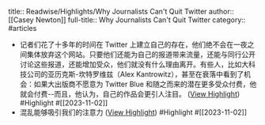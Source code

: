 title:: Readwise/Highlights/Why Journalists Can't Quit Twitter
author:: [[Casey Newton]]
full-title:: Why Journalists Can't Quit Twitter
category:: #articles
- 记者们花了十多年的时间在 Twitter 上建立自己的存在，他们绝不会在一夜之间集体放弃这个网站。只要他们还能为自己的报道带来流量，还能与同行公开讨论这些报道，还能增加受众，他们就没有什么理由离开。有些人，比如大科技公司的亚历克斯-坎特罗维兹（Alex Kantrowitz），甚至在衰落中看到了机会：如果大出版商不愿意为 Twitter Blue 和随之而来的潜在更多受众付费，他就会付费--而且，他认为，自己的作品会更引人注目。 ([View Highlight](https://read.readwise.io/read/01he6wgkx8wprcvjkhjeqhkx7r)) #Highlight #[[2023-11-02]]
- 混乱能够吸引我们的注意力 ([View Highlight](https://read.readwise.io/read/01he6wgx4qdx7gwf0ek7hnskf6)) #Highlight #[[2023-11-02]]